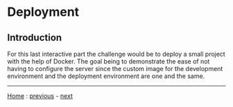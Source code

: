 # Deployment

## Introduction
For this last interactive part the challenge would be to deploy a small project
with the help of Docker. The goal being to demonstrate the ease of not having to
configure the server since the custom image for the development environment and
the deployment environment are one and the same.

---
[Home](~/README.md) :
[previous](~/Development/README.md) -
[next](~/Conclusion/README.md)

